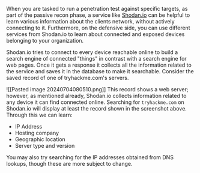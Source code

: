 
When you are tasked to run a penetration test against specific targets, as part of the passive recon phase, a service like [Shodan.io](http://www.shodan.io) can be helpful to learn various information about the clients network, without actively connecting to it. Furthermore, on the defensive side, you can use different services from Shodan.io to learn about connected and exposed devices belonging to your organization.

Shodan.io tries to connect to every device reachable online to build a search engine of connected "things" in contrast with a search engine for web pages. Once it gets a response it collects all the information related to the service and saves it in the database to make it searchable. Consider the saved record of one of tryhackme.com's servers.

![[Pasted image 20240704080510.png]]
This record shows a web server; however, as mentioned already, Shodan.io collects information related to any device it can find connected online. Searching for `tryhackme.com` on Shodan.io will display at least the record shown in the screenshot above. Through this we can learn:

- IP Address
- Hosting company
- Geographic location
- Server type and version

You may also try searching for the IP addresses obtained from DNS lookups, though these are more subject to change.

